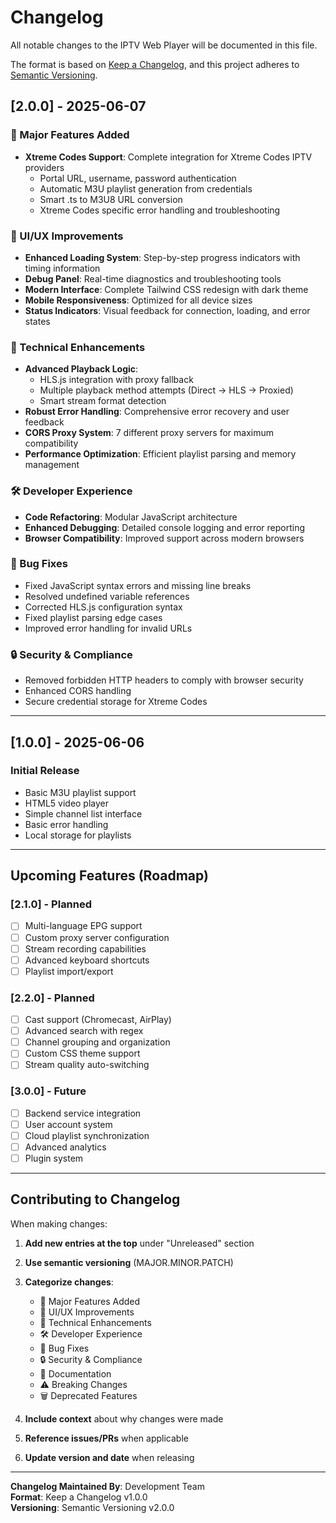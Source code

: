 # Changelog

All notable changes to the IPTV Web Player will be documented in this file.

The format is based on [Keep a Changelog](https://keepachangelog.com/en/1.0.0/),
and this project adheres to [Semantic Versioning](https://semver.org/spec/v2.0.0.html).

## [2.0.0] - 2025-06-07

### 🚀 Major Features Added
- **Xtreme Codes Support**: Complete integration for Xtreme Codes IPTV providers
  - Portal URL, username, password authentication
  - Automatic M3U playlist generation from credentials
  - Smart .ts to M3U8 URL conversion
  - Xtreme Codes specific error handling and troubleshooting

### 🎨 UI/UX Improvements
- **Enhanced Loading System**: Step-by-step progress indicators with timing information
- **Debug Panel**: Real-time diagnostics and troubleshooting tools
- **Modern Interface**: Complete Tailwind CSS redesign with dark theme
- **Mobile Responsiveness**: Optimized for all device sizes
- **Status Indicators**: Visual feedback for connection, loading, and error states

### 🔧 Technical Enhancements
- **Advanced Playback Logic**: 
  - HLS.js integration with proxy fallback
  - Multiple playback method attempts (Direct → HLS → Proxied)
  - Smart stream format detection
- **Robust Error Handling**: Comprehensive error recovery and user feedback
- **CORS Proxy System**: 7 different proxy servers for maximum compatibility
- **Performance Optimization**: Efficient playlist parsing and memory management

### 🛠 Developer Experience
- **Code Refactoring**: Modular JavaScript architecture
- **Enhanced Debugging**: Detailed console logging and error reporting
- **Browser Compatibility**: Improved support across modern browsers

### 🐛 Bug Fixes
- Fixed JavaScript syntax errors and missing line breaks
- Resolved undefined variable references
- Corrected HLS.js configuration syntax
- Fixed playlist parsing edge cases
- Improved error handling for invalid URLs

### 🔒 Security & Compliance
- Removed forbidden HTTP headers to comply with browser security
- Enhanced CORS handling
- Secure credential storage for Xtreme Codes

---

## [1.0.0] - 2025-06-06

### Initial Release
- Basic M3U playlist support
- HTML5 video player
- Simple channel list interface
- Basic error handling
- Local storage for playlists

---

## Upcoming Features (Roadmap)

### [2.1.0] - Planned
- [ ] Multi-language EPG support
- [ ] Custom proxy server configuration
- [ ] Stream recording capabilities
- [ ] Advanced keyboard shortcuts
- [ ] Playlist import/export

### [2.2.0] - Planned
- [ ] Cast support (Chromecast, AirPlay)
- [ ] Advanced search with regex
- [ ] Channel grouping and organization
- [ ] Custom CSS theme support
- [ ] Stream quality auto-switching

### [3.0.0] - Future
- [ ] Backend service integration
- [ ] User account system
- [ ] Cloud playlist synchronization
- [ ] Advanced analytics
- [ ] Plugin system

---

## Contributing to Changelog

When making changes:

1. **Add new entries at the top** under "Unreleased" section
2. **Use semantic versioning** (MAJOR.MINOR.PATCH)
3. **Categorize changes**:
   - 🚀 Major Features Added
   - 🎨 UI/UX Improvements  
   - 🔧 Technical Enhancements
   - 🛠 Developer Experience
   - 🐛 Bug Fixes
   - 🔒 Security & Compliance
   - 📝 Documentation
   - ⚠️ Breaking Changes
   - 🗑️ Deprecated Features

4. **Include context** about why changes were made
5. **Reference issues/PRs** when applicable
6. **Update version and date** when releasing

---

**Changelog Maintained By**: Development Team  
**Format**: Keep a Changelog v1.0.0  
**Versioning**: Semantic Versioning v2.0.0
